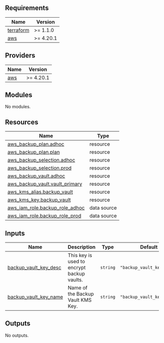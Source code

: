 <!-- BEGINNING OF PRE-COMMIT-TERRAFORM DOCS HOOK -->
## Requirements

| Name | Version |
|------|---------|
| <a name="requirement_terraform"></a> [terraform](#requirement\_terraform) | >= 1.1.0 |
| <a name="requirement_aws"></a> [aws](#requirement\_aws) | >= 4.20.1 |

## Providers

| Name | Version |
|------|---------|
| <a name="provider_aws"></a> [aws](#provider\_aws) | >= 4.20.1 |

## Modules

No modules.

## Resources

| Name | Type |
|------|------|
| [aws_backup_plan.adhoc](https://registry.terraform.io/providers/hashicorp/aws/latest/docs/resources/backup_plan) | resource |
| [aws_backup_plan.plan](https://registry.terraform.io/providers/hashicorp/aws/latest/docs/resources/backup_plan) | resource |
| [aws_backup_selection.adhoc](https://registry.terraform.io/providers/hashicorp/aws/latest/docs/resources/backup_selection) | resource |
| [aws_backup_selection.prod](https://registry.terraform.io/providers/hashicorp/aws/latest/docs/resources/backup_selection) | resource |
| [aws_backup_vault.adhoc](https://registry.terraform.io/providers/hashicorp/aws/latest/docs/resources/backup_vault) | resource |
| [aws_backup_vault.vault_primary](https://registry.terraform.io/providers/hashicorp/aws/latest/docs/resources/backup_vault) | resource |
| [aws_kms_alias.backup_vault](https://registry.terraform.io/providers/hashicorp/aws/latest/docs/resources/kms_alias) | resource |
| [aws_kms_key.backup_vault](https://registry.terraform.io/providers/hashicorp/aws/latest/docs/resources/kms_key) | resource |
| [aws_iam_role.backup_role_adhoc](https://registry.terraform.io/providers/hashicorp/aws/latest/docs/data-sources/iam_role) | data source |
| [aws_iam_role.backup_role_prod](https://registry.terraform.io/providers/hashicorp/aws/latest/docs/data-sources/iam_role) | data source |

## Inputs

| Name | Description | Type | Default | Required |
|------|-------------|------|---------|:--------:|
| <a name="input_backup_vault_key_desc"></a> [backup\_vault\_key\_desc](#input\_backup\_vault\_key\_desc) | This key is used to encrypt backup vaults. | `string` | `"backup_vault_key_desc"` | no |
| <a name="input_backup_vault_key_name"></a> [backup\_vault\_key\_name](#input\_backup\_vault\_key\_name) | Name of the Backup Vault KMS Key. | `string` | `"backup_vault_key"` | no |

## Outputs

No outputs.
<!-- END OF PRE-COMMIT-TERRAFORM DOCS HOOK -->